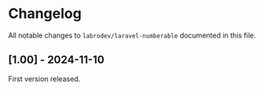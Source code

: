 # Changelog

All notable changes to `labrodev/laravel-numberable`
documented in this file.

## [1.00] - 2024-11-10

First version released.

